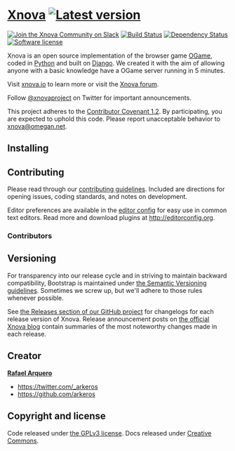 # [Xnova](https://xnova.github.io) [![Latest version](https://img.shields.io/pypi/v/cookiecutter.svg)](https://pypi.python.org/pypi/cookiecutter)
[![Join the Xnova Community on Slack](http://xnova-slack.herokuapp.com/badge.svg)](http://xnova-slack.herokuapp.com/)
[![Build Status](https://travis-ci.org/atom/atom.svg?branch=master)](https://travis-ci.org/atom/atom)
[![Dependency Status](https://david-dm.org/atom/atom.svg)](https://david-dm.org/atom/atom)
[![Software license](https://img.shields.io/pypi/l/django-analytical.svg)](https://github.com/xnova/xnova/blob/master/LICENSE)

Xnova is an open source implementation of the browser game [OGame](https://en.wikipedia.org/wiki/OGame), coded in [Python](https://www.python.org) and built on [Django](https://www.djangoproject.com). We created it with the aim of allowing anyone with a basic knowledge have a OGame server running in 5 minutes.

Visit [xnova.io](https://xnova.github.io) to learn more or visit the [Xnova forum](https://discuss.xnova.io).

Follow [@xnovaproject](https://twitter.com/xnovaproject) on Twitter for important announcements.

This project adheres to the [Contributor Covenant 1.2](http://contributor-covenant.org/version/1/2/0).
By participating, you are expected to uphold this code. Please report unacceptable behavior to xnova@omegan.net.

## Installing

## Contributing

Please read through our [contributing guidelines](https://github.com/xnova/xnova/blob/master/CONTRIBUTING.md). Included are directions for opening issues, coding standards, and notes on development.

Editor preferences are available in the [editor config](https://github.com/xnova/xnova/blob/master/.editorconfig) for easy use in common text editors. Read more and download plugins at <http://editorconfig.org>.

### Contributors

## Versioning

For transparency into our release cycle and in striving to maintain backward compatibility, Bootstrap is maintained under [the Semantic Versioning guidelines](http://semver.org/). Sometimes we screw up, but we'll adhere to those rules whenever possible.

See [the Releases section of our GitHub project](https://github.com/xnova/xnova/releases) for changelogs for each release version of Xnova. Release announcement posts on [the official Xnova blog](http://blog.xnova.io) contain summaries of the most noteworthy changes made in each release.

## Creator

**[Rafael Arquero](http://rafael.arque.ro)**

* <https://twitter.com/_arkeros>
* <https://github.com/arkeros>

## Copyright and license

Code released under [the GPLv3 license](https://github.com/xnova/xnova/blob/master/LICENSE). Docs released under [Creative Commons](https://github.com/xnova/xnova/blob/master/docs/LICENSE).
